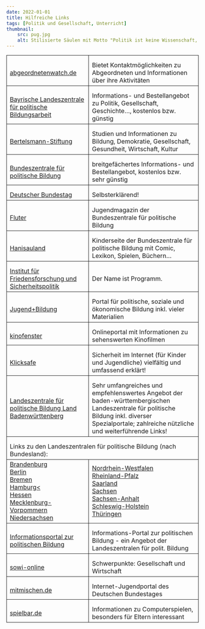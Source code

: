 ```yaml
---
date: 2022-01-01
title: Hilfreiche Links
tags: [Politik und Gesellschaft, Unterricht]
thumbnail: 
    src: pug.jpg
    alt: Stilisierte Säulen mit Motto "Politik ist keine Wissenschaft, sondern eine Kunst"
---
```


<style>
    th, td {
    border: 1px solid;
    }
</style>

<table>
    <tr>
        <td style="padding-top: 15px"><a href="www.abgeordnetenwatch.de" alt="">abgeordnetenwatch.de</a></td>
        <td style="padding-top: 15px">Bietet Kontaktmöglichkeiten zu Abgeordneten und Informationen über ihre Aktivitäten</td>
    </tr>
    <tr>
        <td style="padding-top: 15px"><a href="www.blz.bayern.de" alt="">Bayrische Landeszentrale für politische Bildungsarbeit</td>
        <td style="padding-top: 15px">Informations- und Bestellangebot zu Politik, Gesellschaft, Geschichte…, kostenlos bzw. günstig</td>
    </tr>
    <tr>
        <td style="padding-top: 15px"><a href="www.bertelsmann-stiftung.de" alt="">Bertelsmann-Stiftung</td>
        <td style="padding-top: 15px">Studien und Informationen zu Bildung, Demokratie, Gesellschaft, Gesundheit, Wirtschaft, Kultur</td>
    </tr>
    <tr>
        <td style="padding-top: 15px"><a href="www.bpb.de" alt="">Bundeszentrale für politische Bildung</td>
        <td style="padding-top: 15px">breitgefächertes Informations- und Bestellangebot, kostenlos bzw. sehr günstig</td>
    </tr>
    <tr>
        <td style="padding-top: 15px"><a href="www.bundestag.de" alt="">Deutscher Bundestag</td>
        <td style="padding-top: 15px">Selbsterklärend!</td>
    </tr>
    <tr>
        <td style="padding-top: 15px"><a href="https://www.fluter.de/" alt="">Fluter</td>
        <td style="padding-top: 15px">Jugendmagazin der Bundeszentrale für politische Bildung</td>
    </tr>
    <tr>
        <td style="padding-top: 15px"><a href="https://www.hanisauland.de/" alt="">Hanisauland</td>
        <td style="padding-top: 15px">Kinderseite der Bundeszentrale für politische Bildung mit Comic, Lexikon, Spielen, Büchern…</td>
    </tr>
    <tr>
        <td style="padding-top: 15px"><a href="https://ifsh.de/" alt="">Institut für Friedensforschung und Sicherheitspolitik</td>
        <td style="padding-top: 15px">Der Name ist Programm.</td>
    </tr>
    <tr>
        <td style="padding-top: 15px"><a href="www.jugend-und-bildung.de" alt="">Jugend+Bildung </td>
        <td style="padding-top: 15px">Portal für politische, soziale und ökonomische Bildung inkl. vieler Materialien</td>
    </tr>
    <tr>
        <td style="padding-top: 15px"><a href="www.kinofenster.de" alt="">kinofenster</td>
        <td style="padding-top: 15px">Onlineportal mit Informationen zu sehenswerten Kinofilmen</td>
    </tr>
    <tr>
        <td style="padding-top: 15px"><a href="https://www.klicksafe.de/" alt="">Klicksafe</td>
        <td style="padding-top: 15px">Sicherheit im Internet (für Kinder und Jugendliche) vielfältig und umfassend erklärt!</td>
    </tr>
    <tr>
        <td style="padding-top: 15px"><a href="www.lpb-bw.de/politischebildung" alt="">Landeszentrale für politische Bildung Land Badenwürttenberg</td>
        <td style="padding-top: 15px">Sehr umfangreiches und empfehlenswertes Angebot der baden-württembergischen Landeszentrale für politische Bildung inkl. diverser Spezialportale; zahlreiche nützliche und weiterführende Links!</td>
    </tr>
    <tr>
        <td style="padding-top: 15px" colspan="2">
        Links zu den Landeszentralen für politische Bildung (nach Bundesland):
        </td>
    </tr>
    <tr>
        <td><a href="http://www.politische-bildung-brandenburg.de/" alt="">Brandenburg</a> <br>
        <a href="http://www.berlin.de/politische-bildung/" alt="">Berlin</a> <br>
        <a href="https://www.landeszentrale-bremen.de/" alt="">Bremen</a> <br>
        <a href="http://www.hamburg.de/politische-bildung" alt="">Hamburg<</a> <br>
        <a href="http://www.hlz.hessen.de/" alt="">Hessen</a> <br>
        <a href="http://www.lpb-mv.de/" alt="">Mecklenburg-Vorpommern</a> <br>
        <a href="http://www.demokratie.niedersachsen.de/" alt="">Niedersachsen</a></td>
        <td>
        <a href="http://www.politische-bildung.nrw.de/" alt="">Nordrhein-Westfalen</a> <br>
        <a href="http://www.politische-bildung-rlp.de/" alt="">Rheinland-Pfalz</a> <br>
        <a href="http://www.lpm.uni-sb.de/lpb" alt="">Saarland</a> <br>
        <a href="http://www.slpb.de/" alt="">Sachsen</a> <br>
        <a href="http://www.lpb.sachsen-anhalt.de/" alt="">Sachsen-Anhalt</a> <br>
        <a href="https://www.politische-bildung.sh/" alt="">Schleswig-Holstein</a> <br>
       <a href="https://www.lztthueringen.de/" alt="">Thüringen</a> <br>
        </td>
    </tr>
    <tr>
        <td style="padding-top: 15px"><a href="www.politische-bildung.de" alt="">Informationsportal zur politischen Bildung</td>
        <td style="padding-top: 15px">Informations-Portal zur politischen Bildung - ein Angebot der Landeszentralen für polit. Bildung</td>
    </tr>
    <tr>
        <td style="padding-top: 15px"><a href="www.sowi-online.de" alt="">sowi-online</td>
        <td style="padding-top: 15px">Schwerpunkte: Gesellschaft und Wirtschaft</td>
    </tr>
    <tr>
        <td style="padding-top: 15px"><a href="www.mitmischen.de" alt="">mitmischen.de</td>
        <td style="padding-top: 15px">Internet-Jugendportal des Deutschen Bundestages</td>
    </tr>
    <tr>
        <td style="padding-top: 15px"><a href="www.spielbar.de" alt="">spielbar.de</td>
        <td style="padding-top: 15px">Informationen zu Computerspielen, besonders für Eltern interessant</td>
    </tr>
</table>
